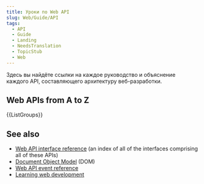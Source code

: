 ```yaml
---
title: Уроки по Web API
slug: Web/Guide/API
tags:
  - API
  - Guide
  - Landing
  - NeedsTranslation
  - TopicStub
  - Web
---
```


Здесь вы найдёте ссылки на каждое руководство и объяснение каждого API, составляющего архитектуру веб-разработки.

## Web APIs from A to Z

{{ListGroups}}

## See also

- [Web API interface reference](/ru/docs/Web/API) (an index of all of the interfaces comprising all of these APIs)
- [Document Object Model](/ru/docs/Web/API/Document_Object_Model) (DOM)
- [Web API event reference](/ru/docs/Web/Events)
- [Learning web development](/ru/docs/Learn)
